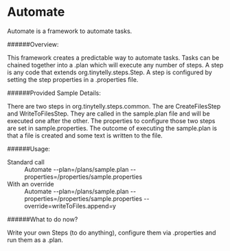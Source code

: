 Automate
========

Automate is a framework to automate tasks.

######Overview:

This framework creates a predictable way to automate tasks.  Tasks can be chained together into a .plan which will execute
any number of steps.  A step is any code that extends org.tinytelly.steps.Step.  A step is configured by setting the step
properties in a .properties file.

######Provided Sample Details:

There are two steps in org.tinytelly.steps.common.  The are CreateFilesStep and WriteToFilesStep.  They are called in the
sample.plan file and will be executed one after the other.  The properties to configure those two steps are set in
sample.properties. The outcome of executing the sample.plan is that a file is created and some text is written to the file.

######Usage:
<dl>
  <dt>Standard call</dt>
  <dd>Automate --plan=/plans/sample.plan --properties=/properties/sample.properties</dd>

  <dt>With an override</dt>
  <dd>Automate --plan=/plans/sample.plan --properties=/properties/sample.properties --override=writeToFiles.append=y</dd>
</dl>

######What to do now?

Write your own Steps (to do anything), configure them via .properties and run them as a .plan.



